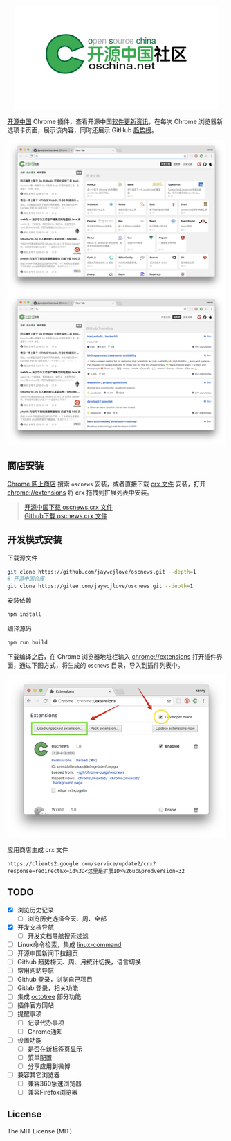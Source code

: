 <p align="center">
  <a href="http://www.oschina.net/">
    <img height="240" src="img/oschina.svg?sanitize=true">
  </a>
</p>

[开源中国](http://www.oschina.net/) Chrome 插件，查看开源中国[软件更新资讯](http://www.oschina.net/news/project)，在每次 Chrome 浏览器新选项卡页面，展示该内容，同时还展示 GitHub [趋势榜](http://github.com/trending)。


<div align="center">
  <img src="./img/osc-news.png"> 
  <img src="./img/osc-news2.png"> 
</div>

## 商店安装

[Chrome 网上商店](https://chrome.google.com/webstore/detail/oscnews/iheapfheanfjcemgneblljhaebonakbg) 搜索 `oscnews` 安装，或者直接下载 [crx 文件](https://github.com/jaywcjlove/oscnews/releases/download/v1.0.0/oscnews-v1.0.0.crx) 安装，打开 [chrome://extensions](chrome://extensions/) 将 crx 拖拽到扩展列表中安装。

> [开源中国下载 oscnews.crx 文件](https://gitee.com/jaywcjlove/oscnews/releases/v1.0.0)  
> [Github下载 oscnews.crx 文件](https://github.com/jaywcjlove/oscnews/releases/download/v1.0.0/oscnews-v1.0.0.crx)  

## 开发模式安装

下载源文件

```bash
git clone https://github.com/jaywcjlove/oscnews.git --depth=1
# 开源中国仓库
git clone https://gitee.com/jaywcjlove/oscnews.git --depth=1
```

安装依赖

```bash
npm install 
```

编译源码

```bash
npm run build
```

下载编译之后，在 Chrome 浏览器地址栏输入 [chrome://extensions](chrome://extensions/)  打开插件界面，通过下图方式，将生成的 `oscnews` 目录，导入到插件列表中。

![](./img/osc-extensions.png)


应用商店生成 crx 文件

```
https://clients2.google.com/service/update2/crx?response=redirect&x=id%3D<这里是扩展ID>%26uc&prodversion=32
```

## TODO

- [x] 浏览历史记录
  - [ ] 浏览历史选择今天、周、全部
- [x] 开发文档导航
  - [ ] 开发文档导航搜索过滤
- [ ] Linux命令检索，集成 [linux-command](https://github.com/jaywcjlove/linux-command)
- [ ] 开源中国新闻下拉翻页
- [ ] Github 趋势榜天、周、月统计切换，语言切换
- [ ] 常用网站导航
- [ ] Github 登录，浏览自己项目
- [ ] Gitlab 登录，相关功能
- [ ] 集成 [octotree](https://github.com/buunguyen/octotree) 部分功能
- [ ] 插件官方网站
- [ ] 提醒事项
  - [ ] 记录代办事项
  - [ ] Chrome通知
- [ ] 设置功能
  - [ ] 是否在新标签页显示
  - [ ] 菜单配置
  - [ ] 分享应用到微博
- [ ] 兼容其它浏览器
  - [ ] 兼容360急速浏览器
  - [ ] 兼容Firefox浏览器

## License

The MIT License (MIT)
